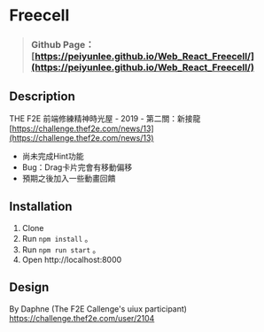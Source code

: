 # Freecell

>### Github Page：[https://peiyunlee.github.io/Web_React_Freecell/](https://peiyunlee.github.io/Web_React_Freecell/)

## Description
THE F2E 前端修練精神時光屋 - 2019 - 第二關：新接龍
[https://challenge.thef2e.com/news/13](https://challenge.thef2e.com/news/13)

- 尚未完成Hint功能
- Bug：Drag卡片完會有移動偏移
- 預期之後加入一些動畫回饋

## Installation
1. Clone
2. Run `npm install` 。
3. Run `npm run start` 。
4. Open http://localhost:8000

## Design
By Daphne (The F2E Callenge's uiux participant)
https://challenge.thef2e.com/user/2104
